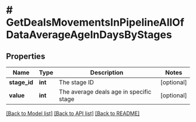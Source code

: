 # # GetDealsMovementsInPipelineAllOfDataAverageAgeInDaysByStages

## Properties

Name | Type | Description | Notes
------------ | ------------- | ------------- | -------------
**stage_id** | **int** | The stage ID | [optional]
**value** | **int** | The average deals age in specific stage | [optional]

[[Back to Model list]](../README.md#documentation-for-models) [[Back to API list]](../README.md#documentation-for-api-endpoints) [[Back to README]](../README.md)
